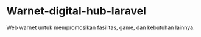 # Warnet-digital-hub-laravel
Web warnet untuk mempromosikan fasilitas, game, dan kebutuhan lainnya.
